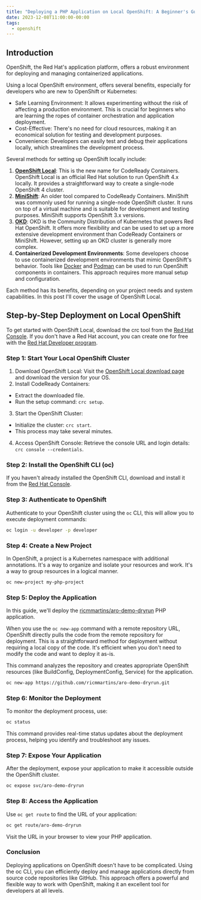 ```yaml
---
title: "Deploying a PHP Application on Local OpenShift: A Beginner's Guide"
date: 2023-12-08T11:00:00-00:00
tags:
  - openshift
---
```


## Introduction

OpenShift, the Red Hat's application platform, offers a robust environment for deploying and managing containerized applications. 

Using a local OpenShift environment, offers several benefits, especially for developers who are new to OpenShift or Kubernetes:

- Safe Learning Environment: It allows experimenting without the risk of affecting a production environment. This is crucial for beginners who are learning the ropes of container orchestration and application deployment.
- Cost-Effective: There's no need for cloud resources, making it an economical solution for testing and development purposes.
- Convenience: Developers can easily test and debug their applications locally, which streamlines the development process.

Several methods for setting up OpenShift locally include:

1. **[OpenShift Local](https://developers.redhat.com/products/openshift-local/overview)**: This is the new name for CodeReady Containers. OpenShift Local is an official Red Hat solution to run OpenShift 4.x locally. It provides a straightforward way to create a single-node OpenShift 4 cluster.
2. **[MiniShift](https://github.com/minishift/minishift)**: An older tool compared to CodeReady Containers. MiniShift was commonly used for running a single-node OpenShift cluster. It runs on top of a virtual machine and is suitable for development and testing purposes. MiniShift supports OpenShift 3.x versions.
3. **[OKD](https://www.okd.io/)**: OKD is the Community Distribution of Kubernetes that powers Red Hat OpenShift. It offers more flexibility and can be used to set up a more extensive development environment than CodeReady Containers or MiniShift. However, setting up an OKD cluster is generally more complex.
4. **Containerized Development Environments**: Some developers choose to use containerized development environments that mimic OpenShift's behavior. Tools like [Docker](https://www.docker.com/) and [Podman](https://podman.io/) can be used to run OpenShift components in containers. This approach requires more manual setup and configuration.

Each method has its benefits, depending on your project needs and system capabilities. In this post I'll cover the usage of OpenShift Local.

## Step-by-Step Deployment on Local OpenShift

To get started with OpenShift Local, download the crc tool from the [Red Hat Console](https://console.redhat.com/openshift/create/local). If you don't have a Red Hat account, you can create one for free with the [Red Hat Developer program](https://developers.redhat.com/about).

### Step 1: Start Your Local OpenShift Cluster

1. Download OpenShift Local: Visit the [OpenShift Local download page](https://cloud.redhat.com/openshift/install/crc/installer-provisioned) and download the version for your OS.
2. Install CodeReady Containers:
- Extract the downloaded file.
- Run the setup command: `crc setup`.
3. Start the OpenShift Cluster:
- Initialize the cluster: `crc start`.
- This process may take several minutes.
4. Access OpenShift Console:
Retrieve the console URL and login details: `crc console --credentials`.

### Step 2: Install the OpenShift CLI (oc)

If you haven't already installed the OpenShift CLI, download and install it from the [Red Hat Console](https://console.redhat.com/openshift/downloads#tool-oc).

### Step 3: Authenticate to OpenShift

Authenticate to your OpenShift cluster using the `oc` CLI,  this will allow you to execute deployment commands:

```bash
oc login -u developer -p developer
```

### Step 4: Create a New Project

In OpenShift, a project is a Kubernetes namespace with additional annotations. It's a way to organize and isolate your resources and work.  It's a way to group resources in a logical manner.

```bash
oc new-project my-php-project
```

### Step 5: Deploy the Application

In this guide, we'll deploy the [ricmmartins/aro-demo-dryrun](https://github.com/ricmmartins/aro-demo-dryrun) PHP application. 

When you use the `oc new-app` command with a remote repository URL, OpenShift directly pulls the code from the remote repository for deployment. This is a straightforward method for deployment without requiring a local copy of the code. It's efficient when you don't need to modify the code and want to deploy it as-is.

This command analyzes the repository and creates appropriate OpenShift resources (like BuildConfig, DeploymentConfig, Service) for the application.

```bash
oc new-app https://github.com/ricmmartins/aro-demo-dryrun.git
```

### Step 6: Monitor the Deployment

To monitor the deployment process, use:

```bash
oc status
```
This command provides real-time status updates about the deployment process, helping you identify and troubleshoot any issues.

### Step 7: Expose Your Application

After the deployment, expose your application to make it accessible outside the OpenShift cluster. 

```bash
oc expose svc/aro-demo-dryrun
```

### Step 8: Access the Application

Use `oc get route` to find the URL of your application:

```bash
oc get route/aro-demo-dryrun
```

Visit the URL in your browser to view your PHP application.

### Conclusion

Deploying applications on OpenShift doesn't have to be complicated. Using the oc CLI, you can efficiently deploy and manage applications directly from source code repositories like GitHub. This approach offers a powerful and flexible way to work with OpenShift, making it an excellent tool for developers at all levels.
